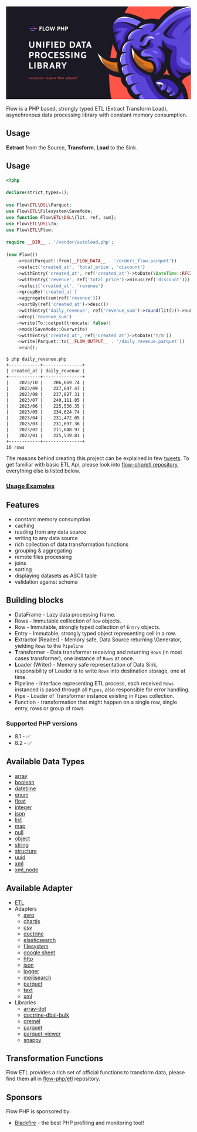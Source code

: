 ![img](/profile/flow_php_banner_02_2022.png)

Flow is a PHP based, strongly typed ETL (Extract Transform Load), asynchronous data processing library with constant memory consumption. 

## Usage

**Extract** from the Source, **Transform**, **Load** to the Sink. 

## Usage

```php
<?php

declare(strict_types=1);

use Flow\ETL\DSL\Parquet;
use Flow\ETL\Filesystem\SaveMode;
use function Flow\ETL\DSL\{lit, ref, sum};
use Flow\ETL\DSL\To;
use Flow\ETL\Flow;

require __DIR__ . '/vendor/autoload.php';

(new Flow())
    ->read(Parquet::from(__FLOW_DATA__ . '/orders_flow.parquet'))
    ->select('created_at', 'total_price', 'discount')
    ->withEntry('created_at', ref('created_at')->toDate(\DateTime::RFC3339)->dateFormat('Y/m'))
    ->withEntry('revenue', ref('total_price')->minus(ref('discount')))
    ->select('created_at', 'revenue')
    ->groupBy('created_at')
    ->aggregate(sum(ref('revenue')))
    ->sortBy(ref('created_at')->desc())
    ->withEntry('daily_revenue', ref('revenue_sum')->round(lit(2))->numberFormat(lit(2)))
    ->drop('revenue_sum')
    ->write(To::output(truncate: false))
    ->mode(SaveMode::Overwrite)
    ->withEntry('created_at', ref('created_at')->toDate('Y/m'))
    ->write(Parquet::to(__FLOW_OUTPUT__ . '/daily_revenue.parquet'))
    ->run();
```

```console
$ php daily_revenue.php
+------------+---------------+
| created_at | daily_revenue |
+------------+---------------+
|    2023/10 |    206,669.74 |
|    2023/09 |    227,647.47 |
|    2023/08 |    237,027.31 |
|    2023/07 |    240,111.05 |
|    2023/06 |    225,536.35 |
|    2023/05 |    234,624.74 |
|    2023/04 |    231,472.05 |
|    2023/03 |    231,697.36 |
|    2023/02 |    211,048.97 |
|    2023/01 |    225,539.81 |
+------------+---------------+
10 rows
```

The reasons behind creating this project can be explained in few [tweets](https://twitter.com/norbert_tech/status/1484863793280786439?s=21). 
To get familiar with basic ETL Api, please look into [flow-php/etl repository](https://github.com/flow-php/etl), everything else is listed below. 

### [Usage Examples](https://github.com/flow-php/flow/tree/1.x/examples)

## Features

* constant memory consumption
* caching
* reading from any data source
* writing to any data source
* rich collection of data transformation functions
* grouping & aggregating
* remote files processing 
* joins
* sorting 
* displaying datasets as ASCII table
* validation against schema

## Building blocks

* DataFrame - Lazy data processing frame. 
* Rows - Immutable colllection of `Row` objects. 
* Row - Immutable, strongly typed collection of `Entry` objects. 
* Entry - Immutable, strongly typed object representing cell in a row. 
* **E**xtractor (Reader) - Memory safe, Data Source returning \Generator, yielding `Rows` to the `Pipeline`
* **T**ransformer - Data transformer receiving and returning `Rows` (in most cases transformer), one instance of `Rows` at once.  
* **L**oader (Writer) - Memory safe representation of Data Sink, responsibility of Loader is to write `Rows` into destination storage, one at time. 
* Pipeline - Interface representing ETL process, each received `Rows` instanced is pased through all `Pipes`, also responsible for error handling. 
* Pipe - Loader of Transformer instance existing in `Pipes` collection.
* Function - transformation that might happen on a single row, single entry, rows or group of rows

### Supported PHP versions

* 8.1 - ✅
* 8.2 - ✅

## Available Data Types

* [array](https://github.com/flow-php/flow/tree/1.x/src/core/etl/src/Flow/ETL/Row/Entry/ArrayEntry.phpp)
* [boolean](https://github.com/flow-php/flow/tree/1.x/src/core/etl/src/Flow/ETL/Row/Entry/BooleanEntry.php)
* [datetime](https://github.com/flow-php/flow/tree/1.x/src/core/etl/src/Flow/ETL/Row/Entry/DateTimeEntry.php)
* [enum](https://github.com/flow-php/flow/tree/1.x/src/core/etl/src/Flow/ETL/Row/Entry/EnumEntry.php)
* [float](https://github.com/flow-php/flow/tree/1.x/src/core/etl/src/Flow/ETL/Row/Entry/FloatEntry.php)
* [integer](https://github.com/flow-php/flow/tree/1.x/src/core/etl/src/Flow/ETL/Row/Entry/IntegerEntry.php)
* [json](https://github.com/flow-php/flow/tree/1.x/src/core/etl/src/Flow/ETL/Row/Entry/JsonEntry.php)
* [list](https://github.com/flow-php/flow/tree/1.x/src/core/etl/src/Flow/ETL/Row/Entry/ListEntry.php)
* [map](https://github.com/flow-php/flow/tree/1.x/src/core/etl/src/Flow/ETL/Row/Entry/MapEntry.php)
* [null](https://github.com/flow-php/flow/tree/1.x/src/core/etl/src/Flow/ETL/Row/Entry/NullEntry.php)
* [object](https://github.com/flow-php/flow/tree/1.x/src/core/etl/src/Flow/ETL/Row/Entry/ObjectEntry.php)
* [string](https://github.com/flow-php/flow/tree/1.x/src/core/etl/src/Flow/ETL/Row/Entry/StringEntry.php)
* [structure](https://github.com/flow-php/flow/tree/1.x/src/core/etl/src/Flow/ETL/Row/Entry/StructureEntry.php)
* [uuid](https://github.com/flow-php/flow/tree/1.x/src/core/etl/src/Flow/ETL/Row/Entry/UuidEntry.php)
* [xml](https://github.com/flow-php/flow/tree/1.x/src/core/etl/src/Flow/ETL/Row/EntryXmlEntry.php)
* [xml_node](https://github.com/flow-php/flow/tree/1.x/src/core/etl/src/Flow/ETL/Row/Entry/XmlNodeEntry.php)

## Available Adapter

- [ETL](src/core/etl/README.md)
- Adapters
    - [avro](https://github.com/flow-php/flow/tree/1.x/src/adapter/etl-adapter-avro/README.md)
    - [chartjs](https://github.com/flow-php/flow/tree/1.x/src/adapter/etl-adapter-chartjs/README.md)
    - [csv](https://github.com/flow-php/flow/tree/1.x/src/adapter/etl-adapter-csv/README.md)
    - [doctrine](https://github.com/flow-php/flow/tree/1.x/src/adapter/etl-adapter-doctrine/README.md)
    - [elasticsearch](https://github.com/flow-php/flow/tree/1.x/src/adapter/etl-adapter-elasticsearch/README.md)
    - [filesystem](https://github.com/flow-php/flow/tree/1.x/src/adapter/etl-adapter-filesystem/README.md)
    - [google sheet](https://github.com/flow-php/flow/tree/1.x/src/adapter/etl-adapter-google-sheet/README.md)
    - [http](https://github.com/flow-php/flow/tree/1.x/src/adapter/etl-adapter-http/README.md)
    - [json](https://github.com/flow-php/flow/tree/1.x/src/adapter/etl-adapter-json/README.md)
    - [logger](https://github.com/flow-php/flow/tree/1.x/src/adapter/etl-adapter-logger/README.md)
    - [meilisearch](https://github.com/flow-php/flow/tree/1.x/src/adapter/etl-adapter-meilisearch/README.md)
    - [parquet](https://github.com/flow-php/flow/tree/1.x/src/adapter/etl-adapter-parquet/README.md)
    - [text](https://github.com/flow-php/flow/tree/1.x/src/adapter/etl-adapter-text/README.md)
    - [xml](https://github.com/flow-php/flow/tree/1.x/src/adapter/etl-adapter-xml/README.md)
- Libraries
    - [array-dot](https://github.com/flow-php/flow/tree/1.x/src/lib/array-dot/README.md)
    - [doctrine-dbal-bulk](https://github.com/flow-php/flow/tree/1.x/src/lib/doctrine-dbal-bulk/README.md)
    - [dremel](https://github.com/flow-php/flow/tree/1.x/src/lib/dremel/README.md)
    - [parquet](https://github.com/flow-php/flow/tree/1.x/src/lib/parquet/README.md)
    - [parquet-viewer](https://github.com/flow-php/flow/tree/1.x/src/lib/parquet-viewer/README.md)
    - [snappy](https://github.com/flow-php/flow/tree/1.x/src/lib/snappy/README.md)

## Transformation Functions

Flow ETL provides a rich set of official functions to transform data, please find them all in [flow-php/etl](https://github.com/flow-php/flow/tree/1.x/src/core/etl/src/Flow/ETL/Function) 
repository.

## Sponsors 

Flow PHP is sponsored by: 

- [Blackfire](https://blackfire.io/) - the best PHP profiling and monitoring tool! 
